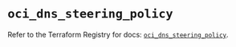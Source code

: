 # `oci_dns_steering_policy`

Refer to the Terraform Registry for docs: [`oci_dns_steering_policy`](https://registry.terraform.io/providers/oracle/oci/6.18.0/docs/resources/dns_steering_policy).
